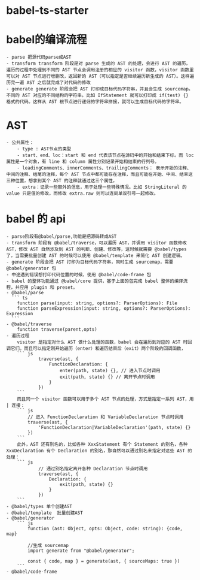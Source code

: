 # babel-ts-starter

# babel的编译流程 
    - parse 把源代码parse成AST
    - transform transform 阶段是对 parse 生成的 AST 的处理，会进行 AST 的遍历，遍历的过程中处理到不同的 AST 节点会调用注册的相应的 visitor 函数，visitor 函数里可以对 AST 节点进行增删改，返回新的 AST（可以指定是否继续遍历新生成的 AST）。这样遍历完一遍 AST 之后就完成了对代码的修改
    - generate generate 阶段会把 AST 打印成目标代码字符串，并且会生成 sourcemap。不同的 AST 对应的不同结构的字符串。比如 IfStatement 就可以打印成 if(test) {} 格式的代码。这样从 AST 根节点进行递归的字符串拼接，就可以生成目标代码的字符串。
# AST
    - 公共属性：
        - type : AST节点的类型
        - start、end、loc：start 和 end 代表该节点在源码中的开始和结束下标。而 loc 属性是一个对象，有 line 和 column 属性分别记录开始和结束的行列号。
        - leadingComments、innerComments、trailingComments： 表示开始的注释、中间的注释、结尾的注释，每个 AST 节点中都可能存在注释，而且可能在开始、中间、结束这三种位置，想拿到某个 AST 的注释就通过这三个属性。
        - extra：记录一些额外的信息，用于处理一些特殊情况。比如 StringLiteral 的 value 只是值的修改，而修改 extra.raw 则可以连同单双引号一起修改。
# babel 的 api
    - parse阶段有@babel/parse,功能是把源码转成AST
    - transform 阶段有 @babel/traverse，可以遍历 AST，并调用 visitor 函数修改 AST，修改 AST 自然涉及到 AST 的判断、创建、修改等，这时候就需要 @babel/types 了，当需要批量创建 AST 的时候可以使用 @babel/template 来简化 AST 创建逻辑。
    - generate 阶段会把 AST 打印为目标代码字符串，同时生成 sourcemap，需要 @babel/generator 包
    - 中途遇到错误想打印代码位置的时候，使用 @babel/code-frame 包
    - babel 的整体功能通过 @babel/core 提供，基于上面的包完成 babel 整体的编译流程，并应用 plugin 和 preset。
    - @babel/parse
      ``` ts
        function parse(input: string, options?: ParserOptions): File
        function parseExpression(input: string, options?: ParserOptions): Expression
      ```
    - @babel/traverse
        function traverse(parent,opts)
    - 遍历过程
        visitor 是指定对什么 AST 做什么处理的函数，babel 会在遍历到对应的 AST 时回调它们。而且可以指定刚开始遍历（enter）和遍历结束后（exit）两个阶段的回调函数，
        ``` js
                traverse(ast, {
                    FunctionDeclaration: {
                        enter(path, state) {}, // 进入节点时调用
                        exit(path, state) {} // 离开节点时调用
                    }
                })
        ```
        而且同一个 visitor 函数可以用于多个 AST 节点的处理，方式是指定一系列 AST，用 | 连接：
        ``` js
            // 进入 FunctionDeclaration 和 VariableDeclaration 节点时调用
            traverse(ast, {
                'FunctionDeclaration|VariableDeclaration'(path, state) {}
            })
        ```
        此外，AST 还有别名的，比如各种 XxxStatement 有个 Statement 的别名，各种 XxxDeclaration 有个 Declaration 的别名，那自然可以通过别名来指定对这些 AST 的处理：
        ``` js
                // 通过别名指定离开各种 Declaration 节点时调用
                traverse(ast, {
                    Declaration: {
                        exit(path, state) {}
                    }
                })
        ```
    - @babel/types 单个创建AST 
    - @babel/template  批量创建AST
    - @babel/generator
        ``` js
            function (ast: Object, opts: Object, code: string): {code, map} 

            //生成 sourcemap
            import generate from "@babel/generator";

            const { code, map } = generate(ast, { sourceMaps: true })
        ```
    - @babel/code-frame
    
